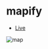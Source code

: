 # mapify

* [Live](https://leilannaeimi.github.io/mapify/)

  
![map](https://github.com/LeilanNaeimi/mapify/assets/7776224/2599e71d-d975-47db-b3df-b4ae2c2a247f)
